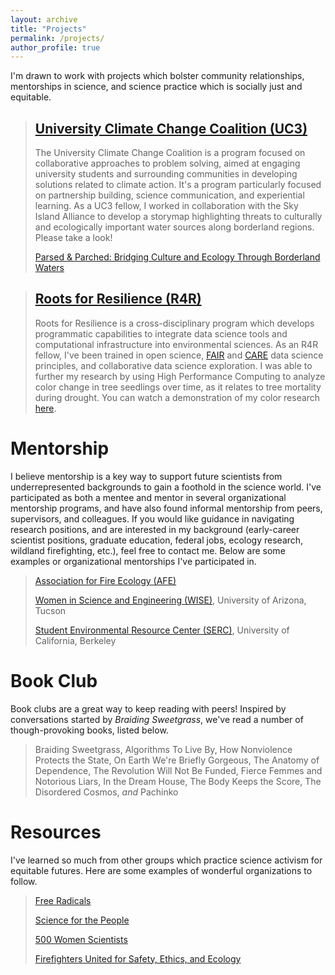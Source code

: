 ```yaml
---
layout: archive
title: "Projects"
permalink: /projects/
author_profile: true
---
```


I'm drawn to work with projects which bolster community relationships, mentorships in science, and science practice which is socially just and equitable.

> ## [University Climate Change Coalition (UC3)](https://secondnature.org/initiative/uc3-coalition/)
>
>The University Climate Change Coalition is a program focused on collaborative approaches to problem solving, aimed at engaging university students and surrounding communities in developing solutions related to climate action. It's a program particularly focused on partnership building, science communication, and experiential learning. As a UC3 fellow, I worked in collaboration with the Sky Island Alliance to develop a storymap highlighting threats to culturally and ecologically important water sources along borderland regions. Please take a look!
>
>[Parsed & Parched: Bridging Culture and Ecology Through Borderland Waters](https://storymaps.arcgis.com/stories/c6b8dcbb55df4373a8b4f4c2e7a5b192)


> ## [Roots for Resilience (R4R)](https://datascience.arizona.edu/r4r)
>
> Roots for Resilience is a cross-disciplinary program which develops programmatic capabilities to integrate data science tools and computational infrastructure into environmental sciences. As an R4R fellow, I've been trained in open science, [FAIR](https://www.go-fair.org/fair-principles/) and [CARE](https://www.gida-global.org/care) data science principles, and collaborative data science exploration. I was able to further my research by using High Performance Computing to analyze color change in tree seedlings over time, as it relates to tree mortality during drought. You can watch a demonstration of my color research [here](https://drive.google.com/file/d/1NEY4lEk8jLr8HUqctRIV1gWWjdfkqzBv/view?usp=sharing).

# Mentorship

I believe mentorship is a key way to support future scientists from underrepresented backgrounds to gain a foothold in the science world. I've participated as both a mentee and mentor in several organizational mentorship programs, and have also found informal mentorship from peers, supervisors, and colleagues. If you would like guidance in navigating research positions, and are interested in my background (early-career scientist positions, graduate education, federal jobs, ecology research, wildland firefighting, etc.), feel free to contact me. Below are some examples or organizational mentorships I've participated in.

> [Association for Fire Ecology (AFE)](https://fireecology.org/mentoring)
>
> [Women in Science and Engineering (WISE)](https://wise.arizona.edu/mentorship), University of Arizona, Tucson
>
> [Student Environmental Resource Center (SERC)](https://serc.berkeley.edu/enviromentorship/), University of California, Berkeley

# Book Club

Book clubs are a great way to keep reading with peers! Inspired by conversations started by *Braiding Sweetgrass*, we've read a number of though-provoking books, listed below.

> Braiding Sweetgrass,
Algorithms To Live By,
How Nonviolence Protects the State,
On Earth We're Briefly Gorgeous,
The Anatomy of Dependence,
The Revolution Will Not Be Funded,
Fierce Femmes and Notorious Liars,
In the Dream House,
The Body Keeps the Score,
The Disordered Cosmos, 
_and_
Pachinko

# Resources

I've learned so much from other groups which practice science activism for equitable futures. Here are some examples of wonderful organizations to follow.

> [Free Radicals](https://freerads.org/mission/)
> 
> [Science for the People](https://scienceforthepeople.org/)
> 
> [500 Women Scientists](https://500womenscientists.org/)
> 
> [Firefighters United for Safety, Ethics, and Ecology](https://fusee.org/)
